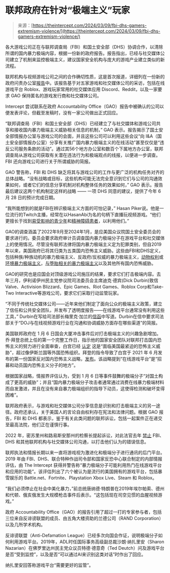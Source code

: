 <!--yml

category: 未分类

date: 2024-05-27 14:48:53

-->

# 联邦政府在针对“极端主义”玩家

> 来源：[https://theintercept.com/2024/03/09/fbi-dhs-gamers-extremism-violence/](https://theintercept.com/2024/03/09/fbi-dhs-gamers-extremism-violence/)

各大游戏公司正在与联邦调查局（FBI）和国土安全部（DHS）协调合作，以清除所谓的国内暴力极端内容，根据一份新的政府报告。报告指出，已经与社交媒体公司建立了机制来监控极端主义，建议国家安全机构与庞大的游戏产业建立类似的新流程。

联邦机构与视频游戏公司之间的合作确切性质，这是首次报道，详细列在一份新的政府问责办公室[报告](https://www.gao.gov/products/gao-24-106262)中。该报告基于对五家游戏和社交媒体公司的采访，包括在线游戏平台 Roblox、游戏玩家常用的社交媒体应用 Discord、Reddit，以及一家要求 GAO 保持匿名的游戏发行商和社交媒体公司。

Intercept 尝试联系在政府 Accountability Office（GAO）报告中被确认的公司以便发表评论，但截至发稿时，没有一家公司做出正式回应。

“联邦调查局（FBI）和国土安全部（DHS）已经建立了与社交媒体和游戏公司共享和接收国内暴力极端主义威胁相关信息的机制，” GAO 表示。报告揭示了国土安全部情报办公室与游戏公司的会面，并且这些公司可以利用这些会议“向 I&A（国土安全部情报办公室）分享有关推广国内暴力极端主义的在线活动”甚至仅仅是“违反公司服务条款的活动”。通过其56个地方办公室和数百个下属地方办公室，联邦调查局从游戏公司获取有关潜在违法行为和极端观点的线报，以便进一步调查。FBI 还向游戏公司进行关于所谓威胁的简报。

GAO 警告称，FBI 和 DHS 缺乏将其与游戏公司的工作与更广泛的机构任务对齐的总体战略。“没有战略或目标，这些机构可能无法完全意识到它们与公司的沟通效果如何，或者它们的信息分享机制对机构整体任务的效果如何，” GAO 表示。报告最后建议这两个机构制定这样的战略 —— 一项 DHS 同意的建议，提供了今年 6 月 28 日的预计完成日期。

“我所能想到的就是FBI在辨识极端主义方面的可怕记录，” Hasan Piker说。他是一位流行的Twitch主播，经常在以HasanAbi为名的句柄下直播玩视频游戏。“他们更擅长于找到[易受影响的青少年](https://theintercept.com/2024/01/10/fbi-sting-isis-autistic-teen/)和[精神障碍患者](https://theintercept.com/2023/07/31/fbi-isis-sting-mentally-ill-teen/)，以利用他们。”

GAO的调查涵盖了2022年9月至2024年1月，是应美国众议院国土安全委员会的要求进行的。委员会要求政府审计员调查国内暴力极端分子在游戏平台和社交媒体上的使用情况。尽管没有联邦法律将国内暴力极端主义定为犯罪类别，但自2019年以来，美国政府已将其归类为五类国内恐怖主义威胁。这些由FBI和DHS定义，包括种族/种族动机的暴力极端主义、反政府/反权威的暴力极端主义，[动物权利](https://theintercept.com/2019/12/12/animal-people-documentary-shac-protest-terrorism/)或[环境暴力极端主义](https://theintercept.com/2023/04/11/how-to-blow-up-a-pipeline-movie/)，[与堕胎相关的暴力极端主义](https://theintercept.com/2023/06/15/fbi-abortion-domestic-terrorism/)以及其他所有国内恐怖威胁。

GAO的研究也是应国会对顶级游戏公司施压的结果，要求它们打击极端内容。去年三月，伊利诺伊州民主党参议院司法委员会主席迪克·德宾(Dick Durbin)致信Valve、Activision Blizzard、Epic Games、Riot Games、Roblox Corp和Take-Two Interactive等游戏公司，要求它们采取行动监管玩家。

“不同于传统社交媒体公司——近年来他们制定了面向公众的极端主义政策，建立了信任和公共安全团队，并发布了透明度报告——在线游戏平台通常没有利用这些工具，”  Durbin在写给司法部长梅里克·加兰的[信函](https://www.judiciary.senate.gov/imo/media/doc/2023-03-28%20RJD%20to%20DOJ%20re%20briefing%20on%20extremism%20in%20online%20games.pdf)中写道。Durbin在信中要求司法部关于“DOJ与在线视频游戏行业在沟通和协调威胁方面存在哪些渠道”的简报。

美国联邦政府在 1 月 6 日国会大厦冲击事件后对打击极端主义的兴趣急剧增加。乔·拜登总统上任的第一个完整工作日，指示他的国家安全团队对联邦打击国内恐怖主义的努力进行全面审查，白宫已经 [认定](https://www.whitehouse.gov/briefing-room/statements-releases/2021/06/15/fact-sheet-national-strategy-for-countering-domestic-terrorism/) 这是“面临美国最紧迫的恐怖主义威胁”，超过像伊斯兰国等外国恐怖组织。拜登的指令导致了白宫于 2021 年 6 月发布的第一份国家反对国内恐怖主义战略，[发布](https://www.whitehouse.gov/wp-content/uploads/2021/06/National-Strategy-for-Countering-Domestic-Terrorism.pdf)。该战略提到“在线游戏平台”是“招募和动员国内恐怖主义分子的地方”。

根据国家战略，情报界评估认为，受到 1 月 6 日等事件鼓舞的极端分子“对国土构成了更高的威胁”；并且“国内暴力极端分子攻击者通常通过消费在线暴力极端材料而自发激进，并且在没有来自暴力极端组织的指导下动员，这使得检测和破坏变得困难”。

联邦政府表示，与游戏和社交媒体公司分享信息是识别和打击极端主义的另一途径。政府还承认，关于美国人的言论自由权利存在宪法和法律问题。根据 GAO 报告，FBI 和 DHS 都表示，鉴于有关此类问题的联邦诉讼，包括一起案件正在递交至最高法院，他们正在谨慎行事。

2022 年，密苏里州和路易斯安那州的检察长提起诉讼，对此法官去年 [禁止](https://www.nytimes.com/2023/07/04/business/federal-judge-biden-social-media.html) FBI、DHS 和其他联邦机构与社交媒体公司沟通，以打击他们认为的错误信息。

联邦执法和情报长期以来一直将游戏视为激进化和极端分子进行通讯的后门平台。2019 年由 FBI、DHS、联合特种作战司令部和国家反恐中心联合制定的内部情报评估，由 The Intercept 获得并警告称“暴力极端分子可能利用热门在线游戏平台和应用的功能”。该评估列出了六个被认为是流行的美国拥有的游戏平台，包括暴雪娱乐的 Battle.net、Fortnite、Playstation Xbox Live、Steam 和 Roblox。

“我们必须停止在社会中美化暴力，”前总统唐纳德·特朗普在2019年埃尔帕索、德州和代顿、俄亥俄发生大规模枪击事件后表示。“这包括现在司空见惯的血腥视频游戏。”

政府 Accountability Office（GAO）的报告引用了超过一打的专家参与者，包括三位来自反诽谤联盟的成员、由五角大楼资助的兰德公司（RAND Corporation）以及几所学术机构。

反诽谤联盟（Anti-Defamation League）已经多次向国会作证，说明极端分子如何利用游戏平台。2019年，ADL时任国际事务高级副总裁沙朗·纳扎里安（Sharon Nazarian）在佛罗里达州民主党众议员特德·德意奇（Ted Deutch）问及游戏平台是否“受到监控”，以及是否“可以通过AI来识别这类对话”时作出了回应。

纳扎里安回答称游戏平台“需要更好的监管”。
